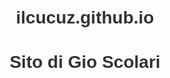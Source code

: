 # ilcucuz.github.io
<!DOCTYPE html>
<html lang="it">
<head>
  <meta charset="UTF-8">
  <title>Sito di Gio Scolari</title>
  <style>
    body {
      font-family: Arial, sans-serif;
      margin: 50px;
      text-align: center;
    }
    h1 {
      color: #333;
    }
  </style>
</head>
<body>
  <h1>Sito di Gio Scolari</h1>
</body>
</html>
